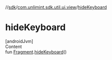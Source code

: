 //[sdk](../../index.md)/[com.unlimint.sdk.util.ui.view](index.md)/[hideKeyboard](hide-keyboard.md)



# hideKeyboard  
[androidJvm]  
Content  
fun [Fragment](https://developer.android.com/reference/kotlin/androidx/fragment/app/Fragment.html).[hideKeyboard](hide-keyboard.md)()  



